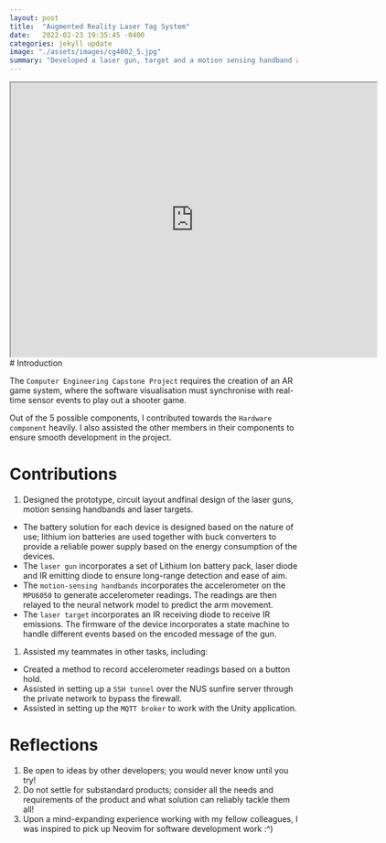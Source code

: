```yaml
---
layout: post
title:  "Augmented Reality Laser Tag System"
date:   2022-02-23 19:35:45 -0400
categories: jekyll update
image: "./assets/images/cg4002_5.jpg"
summary: "Developed a laser gun, target and a motion sensing handband as part of a large-scale AR physical game."
---
```

<iframe src="https://drive.google.com/file/d/1791XbGgbsE5xFwCqnMUGLiSBpF7O42-Z/preview" width="640" height="480" allow="autoplay"></iframe>
# Introduction

The `Computer Engineering Capstone Project` requires the creation of an AR game system, where the software visualisation must synchronise with real-time sensor events to play out a shooter game.

Out of the 5 possible components, I contributed towards the `Hardware component` heavily. I also assisted the other members in their components to ensure smooth development in the project.

# Contributions
1. Designed the prototype, circuit layout andfinal design of the laser guns, motion sensing handbands and laser targets. 
* The battery solution for each device is designed based on the nature of use; lithium ion batteries are used together with buck converters to provide a reliable power supply based on the energy consumption of the devices.
* The `laser gun` incorporates a set of Lithium Ion battery pack, laser diode and IR emitting diode to ensure long-range detection and ease of aim.
* The `motion-sensing handbands` incorporates the accelerometer on the `MPU6050` to generate accelerometer readings. The readings are then relayed to the neural network model to predict the arm movement.
* The `laser target` incorporates an IR receiving diode to receive IR emissions. The firmware of the device incorporates a state machine to handle different events based on the encoded message of the gun.
1. Assisted my teammates in other tasks, including:
* Created a method to record accelerometer readings based on a button hold.
* Assisted in setting up a `SSH tunnel` over the NUS sunfire server through the private network to bypass the firewall.
* Assisted in setting up the `MQTT broker` to work with the Unity application.

# Reflections
1. Be open to ideas by other developers; you would never know until you try!
1. Do not settle for substandard products; consider all the needs and requirements of the product and what solution can reliably tackle them all!
1. Upon a mind-expanding experience working with my fellow colleagues, I was inspired to pick up Neovim for software development work :^)






